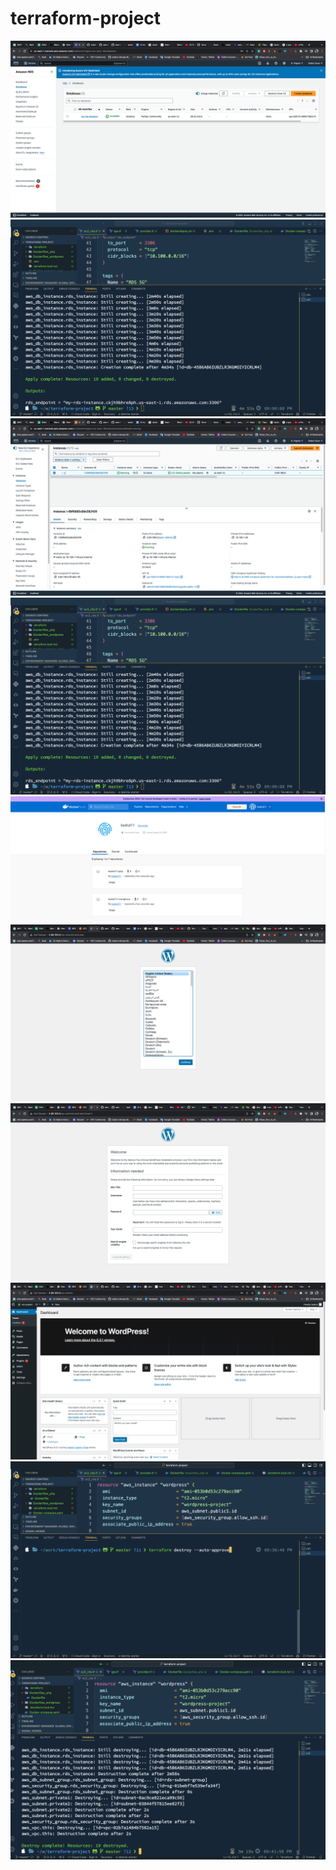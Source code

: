 # terraform-project
![Alt text](<Images/Screenshot 2023-09-23 at 9.00.26 PM (2).png>) ![Alt text](<Images/Screenshot 2023-09-23 at 9.00.26 PM.png>) ![Alt text](<Images/Screenshot 2023-09-23 at 9.01.00 PM (2).png>) ![Alt text](<Images/Screenshot 2023-09-23 at 9.01.00 PM.png>) ![Alt text](<Images/Screenshot 2023-09-23 at 9.25.18 PM.png>) ![Alt text](<Images/Screenshot 2023-09-23 at 9.33.04 PM (2).png>) ![Alt text](<Images/Screenshot 2023-09-23 at 9.33.36 PM (2).png>) ![Alt text](<Images/Screenshot 2023-09-23 at 9.34.40 PM (2).png>) ![Alt text](<Images/Screenshot 2023-09-23 at 9.38.30 PM.png>) ![Alt text](<Images/Screenshot 2023-09-23 at 9.42.15 PM.png>)